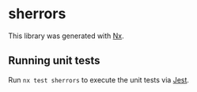 # sherrors

This library was generated with [Nx](https://nx.dev).

## Running unit tests

Run `nx test sherrors` to execute the unit tests via [Jest](https://jestjs.io).
